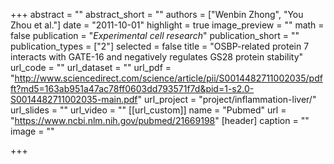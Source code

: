 +++
abstract = ""
abstract_short = ""
authors = ["Wenbin Zhong", "You Zhou et al."]
date = "2011-10-01"
highlight = true
image_preview = ""
math = false
publication = "*Experimental cell research*"
publication_short = ""
publication_types = ["2"]
selected = false
title = "OSBP-related protein 7 interacts with GATE-16 and negatively regulates GS28 protein stability"
url_code = ""
url_dataset = ""
url_pdf = "http://www.sciencedirect.com/science/article/pii/S0014482711002035/pdfft?md5=163ab951a47ac78ff0603dd793571f7d&pid=1-s2.0-S0014482711002035-main.pdf"
url_project = "project/inflammation-liver/"
url_slides = ""
url_video = ""
[[url_custom]]
    name = "Pubmed"
    url = "https://www.ncbi.nlm.nih.gov/pubmed/21669198"
[header]
  caption = ""
  image = ""

+++


